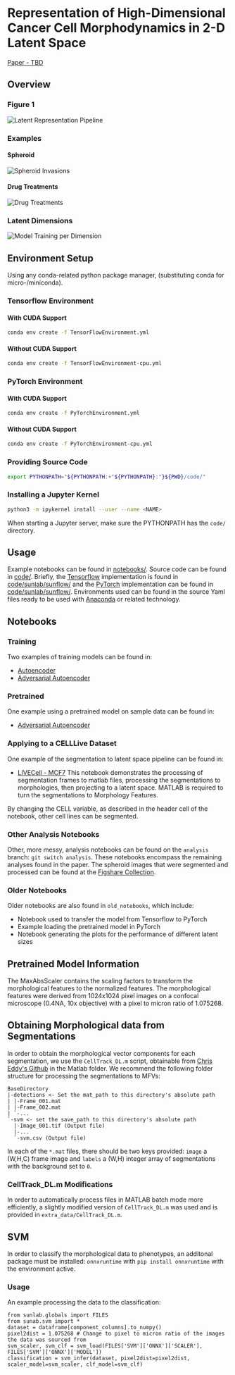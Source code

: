 # Representation of High-Dimensional Cancer Cell Morphodynamics in 2-D Latent Space

[Paper - TBD](https://void)

## Overview

### Figure 1

![Latent Representation Pipeline](figures/Figure1.png "Latent Representation Pipeline")

### Examples

#### Spheroid

![Spheroid Invasions](figures/Figure2.png "Spheroid Invasions")

#### Drug Treatments

![Drug Treatments](figures/DrugTreatments.png "CN03 & Y27632 Drug Treatment")

### Latent Dimensions

![Model Training per Dimension](figures/SI_model_training.png "Model Training")

## Environment Setup

Using any conda-related python package manager, (substituting conda for micro-/miniconda).

### Tensorflow Environment

#### With CUDA Support

```sh
conda env create -f TensorFlowEnvironment.yml
```

#### Without CUDA Support

```sh
conda env create -f TensorFlowEnvironment-cpu.yml
```

### PyTorch Environment

#### With CUDA Support

```sh
conda env create -f PyTorchEnvironment.yml
```

#### Without CUDA Support

```sh
conda env create -f PyTorchEnvironment-cpu.yml
```

### Providing Source Code

```sh
export PYTHONPATH="${PYTHONPATH:+"${PYTHONPATH}:"}${PWD}/code/"
```

### Installing a Jupyter Kernel

```sh
python3 -m ipykernel install --user --name <NAME>
```

When starting a Jupyter server, make sure the PYTHONPATH has the `code/` directory.

## Usage

Example notebooks can be found in [notebooks/](notebooks/). Source code can be found in [code/](code/). Briefly, the [Tensorflow](https://www.tensorflow.org/) implementation is found in [code/sunlab/sunflow/](code/sunlab/sunflow) and the [PyTorch](https://pytorch.org/) implementation can be found in [code/sunlab/sunflow/](code/sunlab/suntorch). Environments used can be found in the source Yaml files ready to be used with [Anaconda](https://www.anaconda.com/) or related technology.

## Notebooks

### Training

Two examples of training models can be found in:
 - [Autoencoder](notebooks/Training-Autoencoder.ipynb)
 - [Adversarial Autoencoder](notebooks/Training-AdversarialAutoencoder.ipynb)

### Pretrained

One example using a pretrained model on sample data can be found in:
 - [Adversarial Autoencoder](notebooks/Inference-AdversarialAutoencoder.ipynb)

### Applying to a CELLLive Dataset

One example of the segmentation to latent space pipeline can be found in:
 - [LIVECell - MCF7](notebooks/LIVECell-Example-MCF7.ipynb)
This notebook demonstrates the processing of segmentation frames to matlab files, processing the segmentations to morphologies, then projecting to a latent space.
MATLAB is required to turn the segmentations to Morphology Features.

By changing the CELL variable, as described in the header cell of the notebook, other cell lines can be segmented.

### Other Analysis Notebooks

Other, more messy, analysis notebooks can be found on the `analysis` branch: `git switch analysis`.
These notebooks encompass the remaining analyses found in the paper.
The spheroid images that were segmented and processed can be found at the [Figshare Collection](https://doi.org/10.6084/m9.figshare.c.7539075).

### Older Notebooks

Older notebooks are also found in `old_notebooks`, which include:
 - Notebook used to transfer the model from Tensorflow to PyTorch
 - Example loading the pretrained model in PyTorch
 - Notebook generating the plots for the performance of different latent sizes

## Pretrained Model Information

The MaxAbsScaler contains the scaling factors to transform the morphological features to the normalized features. The morphological features were derived from 1024x1024 pixel images on a confocal microscope (0.4NA, 10x objective) with a pixel to micron ratio of 1.075268.

## Obtaining Morphological data from Segmentations

In order to obtain the morphological vector components for each segmentation, we use the `CellTrack_DL.m` script, obtainable from [Chris Eddy's Github](https://github.com/eddy6081/CellTrack/) in the Matlab folder. We recommend the following folder structure for processing the segmentations to MFVs:
```
BaseDirectory
|-detections <- Set the mat_path to this directory's absolute path
| |-Frame_001.mat
| |-Frame_002.mat
| `-...
`-svm <- set the save_path to this directory's absolute path
  |-Image_001.tif (Output file)
  |-...
  `-svm.csv (Output file)
```
In each of the `*.mat` files, there should be two keys provided: `image` a (W,H,C) frame image and `labels` a (W,H) integer array of segmentations with the background set to `0`.

### CellTrack_DL.m Modifications
In order to automatically process files in MATLAB batch mode more efficiently, a slightly modified version of `CellTrack_DL.m` was used and is provided in `extra_data/CellTrack_DL.m`.

## SVM

In order to classify the morphological data to phenotypes, an additonal package must be installed: `onnxruntime` with `pip install onnxruntime` with the environment active.

### Usage

An example processing the data to the classification:
```python3
from sunlab.globals import FILES
from sunab.svm import *
dataset = dataframe[component_columns].to_numpy()
pixel2dist = 1.075268 # Change to pixel to micron ratio of the images the data was sourced from
svm_scaler, svm_clf = svm_load(FILES['SVM']['ONNX']['SCALER'], FILES['SVM']['ONNX']['MODEL'])
classification = svm_infer(dataset, pixel2dist=pixel2dist, scaler_model=svm_scaler, clf_model=svm_clf)
```